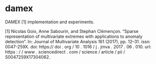 # damex
DAMEX [1] implementation and experiments.

[1] Nicolas Goix, Anne Sabourin, and Stephan Clémençon. “Sparse representation of multivariate extremes with applications
to anomaly detection”. In: Journal of Multivariate Analysis 161 (2017), pp. 12–31. issn: 0047-259X. doi: https://
doi . org / 10 . 1016 / j . jmva . 2017 . 06 . 010. url: https : / / www . sciencedirect . com / science / article / pii /
S0047259X17304062.
